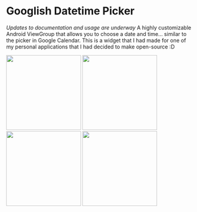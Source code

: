 # Googlish Datetime Picker
*Updates to documentation and usage are underway*
A highly customizable Android ViewGroup that allows you to choose a date and time... similar to the picker in Google Calendar. This is a widget that I had made for one of my personal applications that I had decided to make open-source :D


<img src="https://github.com/tylersuehr7/googlish-datetime-picker/blob/master/img_screen1.png" width="200"> <img src="https://github.com/tylersuehr7/googlish-datetime-picker/blob/master/img_screen2.png" width="200"> <img src="https://github.com/tylersuehr7/googlish-datetime-picker/blob/master/img_screen3.png" width="200"> <img src="https://github.com/tylersuehr7/googlish-datetime-picker/blob/master/img_screen4.png" width="200">

